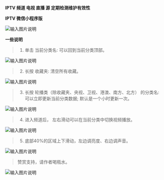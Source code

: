  **IPTV 频道 电视 直播 源 定期检测维护有效性** 


 **IPTV 微信小程序版** 
 


![输入图片说明](https://images.gitee.com/uploads/images/2021/0822/224416_1506b9d0_1280996.jpeg "gh_46c49e1c96fb_430.jpg")


 **一些说明** 
 

> 1. 单击 当前分类名:   可以回到当前分类顶部。


![输入图片说明](https://images.gitee.com/uploads/images/2021/0924/192137_e7ee6fad_1280996.png "5.png")



> 2. 长按 收藏夹:   清空所有收藏。



![输入图片说明](https://images.gitee.com/uploads/images/2021/0924/184356_c4e15431_1280996.png "1.png")




> 3. 长按 轮播类（除收藏夹、央视、卫视、港澳、南方、北方） 的分类名:   可以立即更新当前分类数据; 默认是一个小时更新一次。


![输入图片说明](https://images.gitee.com/uploads/images/2021/0924/185550_ccd33f73_1280996.png "2.png")




> 4. 进入频道后， 左右滑动可以在当前分类中切换视频播放。


![输入图片说明](https://images.gitee.com/uploads/images/2021/0924/185854_68ba1069_1280996.png "3.png")





> 5. 底部40%的区域上下滑动，左边调亮度、右边调声音。


![输入图片说明](https://images.gitee.com/uploads/images/2021/0924/192541_6367d4ae_1280996.png "4.png")




> 赞赏支持，请作者喝瓶水。

![输入图片说明](https://images.gitee.com/uploads/images/2021/0914/130317_fadca108_1280996.png "2.png")












